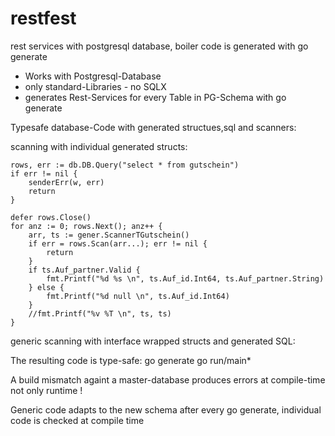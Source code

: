 # restfest
rest services with postgresql database, boiler code is generated with go generate

- Works with Postgresql-Database
- only standard-Libraries - no SQLX
- generates Rest-Services for every Table in PG-Schema with go generate

Typesafe database-Code with generated structues,sql and scanners:

scanning with individual generated structs:

	rows, err := db.DB.Query("select * from gutschein")
	if err != nil {
		senderErr(w, err)
		return
	}
	
	defer rows.Close()
	for anz := 0; rows.Next(); anz++ {
		arr, ts := gener.ScannerTGutschein()
		if err = rows.Scan(arr...); err != nil {
			return
		}
		if ts.Auf_partner.Valid {
			fmt.Printf("%d %s \n", ts.Auf_id.Int64, ts.Auf_partner.String)
		} else {
			fmt.Printf("%d null \n", ts.Auf_id.Int64)
		}
		//fmt.Printf("%v %T \n", ts, ts)
	}
	
	
generic scanning with interface wrapped structs and generated SQL:


The resulting code is type-safe:
go generate
go run/main*

A build mismatch againt a master-database produces errors at compile-time not only runtime !

Generic code adapts to the new schema after every go generate, individual code is checked at compile time
